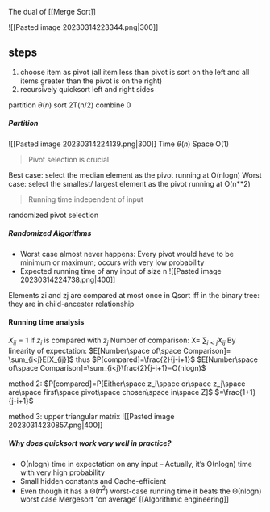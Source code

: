 The dual of [[Merge Sort]]

![[Pasted image 20230314223344.png|300]]
## steps
1. choose item as pivot (all item less than pivot is sort on the left and all items greater than the pivot is on the right)
2. recursively quicksort left and right sides

partition $\theta(n)$
sort 2T(n/2)
combine 0

##### Partition
![[Pasted image 20230314224139.png|300]]
Time $\theta(n)$
Space O(1)

> Pivot selection is crucial

Best case: select the median element as the pivot running at O(nlogn)
Worst case: select the smallest/ largest element as the pivot running at O(n**2)

>Running time independent of input

randomized pivot selection

##### Randomized Algorithms
- Worst case almost never happens: 
	 Every pivot would have to be minimum or maximum; occurs with very low probability
- Expected running time of any input of size n
![[Pasted image 20230314224738.png|400]]

Elements zi and zj are compared at most once in Qsort iff in the binary tree:
they are in child-ancester relationship

#### Running time analysis
$X_{ij}=1$ if $z_i$ is compared with $z_j$
Number of comparison: X= $\sum_{i<j}X_{ij}$
By linearity of expectation: $E[Number\space of\space Comparison]= \sum_{i<j}E[X_{ij}]$
thus $P[compared]=\frac{2}{j-i+1}$
$E[Number\space of\space Comparison]=\sum_{i<j}\frac{2}{j-i+1}=O(nlogn)$

method 2:
$P[compared]=P[Either\space z_i\space or\space z_j\space are\space first\space pivot\space chosen\space in\space Z]$
$=\frac{1+1}{j-i+1}$

method 3:
upper triangular matrix
![[Pasted image 20230314230857.png|400]]

##### Why does quicksort work very well in practice?
- Θ(nlogn) time in expectation on any input – Actually, it’s Θ(nlogn) time with very high probability 
- Small hidden constants and Cache-efficient 
- Even though it has a Θ($n^2$) worst-case running time it beats the Θ(nlogn) worst case Mergesort “on average’
[[Algorithmic engineering]]
